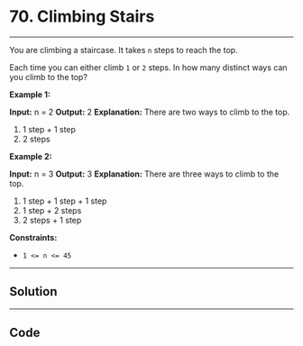 # 70. Climbing Stairs

---

You are climbing a staircase. It takes `n` steps to reach the top.

Each time you can either climb `1` or `2` steps. In how many distinct ways can you climb to the top?

 

**Example 1:**


**Input:** n = 2
**Output:** 2
**Explanation:** There are two ways to climb to the top.
1. 1 step + 1 step
2. 2 steps


**Example 2:**


**Input:** n = 3
**Output:** 3
**Explanation:** There are three ways to climb to the top.
1. 1 step + 1 step + 1 step
2. 1 step + 2 steps
3. 2 steps + 1 step


 

**Constraints:**

  * `1 <= n <= 45`

---

## Solution



---

## Code
```python


```
